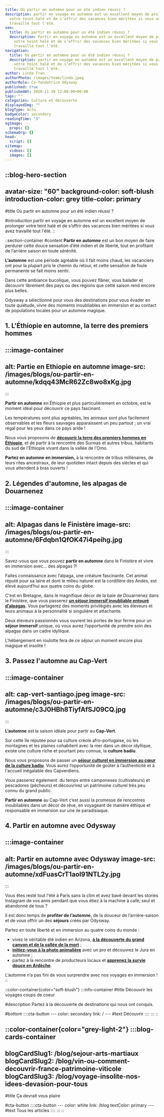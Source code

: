 ```yaml
---
title: Où partir en automne pour un été indien réussi ?
description: partir en voyage en automne est un excellent moyen de prolonger
  votre teint halé et de s’offrir des vacances bien méritées si vous avez
  travaillé tout l'été.
seo:
  title: Où partir en automne pour un été indien réussi ?
  description: Partir en voyage en automne est un excellent moyen de prolonger
    votre teint halé et de s’offrir des vacances bien méritées si vous avez
    travaillé tout l'été.
navigation:
  title: Où partir en automne pour un été indien réussi ?
  description: partir en voyage en automne est un excellent moyen de prolonger
    votre teint halé et de s’offrir des vacances bien méritées si vous avez
    travaillé tout l'été.
author: Linda Tran
authorPhoto: /images/team/linda.jpeg
authorRole: Co-fondatrice Odysway
published: true
publishedAt: 2020-11-30 12:08:00+00:00
tags: ""
categories: Culture et decouverte
displayedImg: ""
blogType: Actu
badgeColor: secondary
readingTime: "3"
ogImage:
  props: {}
schemaOrg: {}
head:
  script: []
sitemap:
  videos: []
  images: []
---
```


::blog-hero-section
---
avatar-size: "60"
background-color: soft-blush
introduction-color: grey
title-color: primary
---
#title
Où partir en automne pour un été indien réussi ?

#introduction
partir en voyage en automne est un excellent moyen de prolonger votre teint halé et de s’offrir des vacances bien méritées si vous avez travaillé tout l'été.
::

::section-container
#content
**Partir en automne** est un bon moyen de faire perdurer cette douce sensation d’été indien et de liberté, tout en profitant de l’arrière saison en toute sérénité.

**L’automne** est une période agréable où il fait moins chaud, les vacanciers ont pour la plupart pris le chemin du retour, et cette sensation de foule permanente se fait moins sentir.

Dans cette ambiance bucolique, vous pouvez flâner, vous balader et découvrir librement des pays ou des régions que cette saison rend encore plus belles. 

Odysway a sélectionné pour vous des destinations pour vous évader en toute quiétude, vivre des moments inoubliables en immersion et au contact de populations locales pour un automne magique.

## **1. L'Éthiopie en automne, la terre des premiers hommes**

  :::image-container
  ---
  alt: Partie en Ethiopie en automne
  image-src: /images/blogs/ou-partir-en-automne/kdqq43McR62Zc8wo8xKg.jpg
  ---
  :::

**Partir en automne** en Éthiopie et plus particulièrement en octobre, est le moment idéal pour découvrir ce pays fascinant.

Les températures sont plus agréables, les animaux sont plus facilement observables et les fleurs sauvages apparaissent un peu partout ; un vrai régal pour les yeux dans ce pays aride !

Nous vous proposons de [**découvrir la terre des premiers hommes en Éthiopie**](https://odysway.com/voyages/voyage-ethiopie-vallee-omo-surma?utm_source=SEO\&utm_medium=thematique\&utm_campaign=partir_automne), et de partir à la rencontre des Surmas et autres tribus, habitants du sud de l'Éthiopie vivant dans la vallée de l'Omo.

**Partez en automne** **en immersion,** à la rencontre de tribus millénaires, de leurs rites ancestraux, de leur quotidien intact depuis des siècles et qui vous attendent à bras ouverts !

## 2. Légendes d'automne, les alpagas de Douarnenez

  :::image-container
  ---
  alt: Alpagas dans le Finistère
  image-src: /images/blogs/ou-partir-en-automne/6Fdqbn1QfOK47i4peihg.jpg
  ---
  :::

Savez-vous que vous pouvez **partir en automne** dans le Finistère et vivre en immersion avec... des alpagas ?!

Faites connaissance avec l’alpaga, une créature fascinante. Cet animal réputé pour sa laine et dont le milieu naturel est la cordillère des Andes, est élevé aujourd’hui aux quatre coins du globe.

C'est en Bretagne, dans le magnifique décor de la baie de Douarnenez dans le Finistère, que vous passerez [**un séjour immersif inoubliable entouré d’alpagas**](https://odysway.com/voyages/Immersion-Alpagas-Finistere?utm_source=SEO\&utm_medium=thematique\&utm_campaign=partir_automne). Vous partagerez des moments privilégiés avec les éleveurs et leurs animaux à la personnalité si singulière et attachante.

Deux éleveurs passionnés vous ouvrent les portes de leur ferme pour un **séjour immersif** unique, où vous aurez l’opportunité de prendre soin des alpagas dans un cadre idyllique.

L'hébergement en roulotte fera de ce séjour un moment encore plus magique et insolite !

## 3. Passez l'automne au Cap-Vert

  :::image-container
  ---
  alt: cap-vert-santiago.jpeg
  image-src: /images/blogs/ou-partir-en-automne/c3J0HBh8TiyfAfSJ09CQ.jpg
  ---
  :::

**L’automne** est la saison idéale pour partir au **Cap-Vert.**

Sur cette île réputée pour sa culture créole afro-portugaise, où les montagnes et les plaines cohabitent avec la mer dans un décor idyllique, existe une culture riche et pourtant peu connue, la **culture badiu**.

Nous vous proposons de passer un [**séjour culturel en immersion au cœur de la culture badiu**](https://odysway.com/voyages/immersion-cap-vert?utm_source=SEO\&utm_medium=thematique\&utm_campaign=partir_automne). Vous aurez l’opportunité de goûter à l’authenticité et à l'accueil inégalable des Capverdiens.

Vous passerez également  du temps entre camponeses (cultivateurs) et pescadores (pêcheurs) et découvrirez un patrimoine culturel très peu connu du grand public.

**Partir en automne** au Cap-Vert c’est aussi la promesse de rencontres inoubliables dans un décor de rêve, en voyageant de manière éthique et responsable en immersion sur une ile paradisiaque.

## 4. Partir en automne avec Odysway

  :::image-container
  ---
  alt: Partir en automne avec Odysway
  image-src: /images/blogs/ou-partir-en-automne/xdFuasCrT1aoI91NTL2y.jpg
  ---
  :::

Vous êtes resté tout l'été à Paris sans la clim et avez bavé devant les stories Instagram de vos amis pendant que vous étiez à la machine à café, seul et abandonné de tous ?

Il est donc temps de **profiter de l’automne**, de la douceur de l’arrière-saison et de vous offrir un des **séjours** créés par Odysway.

Partez en toute liberté et en immersion au quatre coins du monde :

- vivez le véritable été indien en Arizona, [**à la découverte du grand canyon et de la vallée de la mort**](https://odysway.com/voyages/cow-boy-ranch-etats-unis?utm_source=SEO\&utm_medium=thematique\&utm_campaign=partir_automne) ;
- [**initiez-vous à la photo animalière**](https://odysway.com/voyages/decouvrez-photo-animaliere-jura?utm_source=SEO\&utm_medium=thematique\&utm_campaign=partir_automne) avec un pro et découvrez le Jura en automne ;
- partez à la rencontre de producteurs locaux et [**apprenez la survie douce en Ardèche**](https://odysway.com/voyages/randonnee-rencontre-producteur-locaux-ardeche?utm_source=SEO\&utm_medium=thematique\&utm_campaign=partir_automne). 

L’automne n’a pas fini de vous surprendre avec nos voyages en immersion !
::

::color-container{color="soft-blush"}
  :::info-container
  #title
  Découvrir les voyages coups de coeur
  
  #description
  Partez à la découverte de destinations qui nous ont conquis.
  
  #bottom
    ::::cta-button
    ---
    color: secondary
    link: /
    ---
    #text
    Découvrir
    ::::
  :::
::

::color-container{color="grey-light-2"}
  :::blog-cards-container
  ---
  blogCardSlug1: /blog/sejour-arts-martiaux
  blogCardSlug2: /blog/vin-ou-comment-decouvrir-france-patrimoine-viticole
  blogCardSlug3: /blog/voyage-insolite-nos-idees-devasion-pour-tous
  ---
  #title
  Ça devrait vous plaire
  
  #cta-button
    ::::cta-button
    ---
    color: white
    link: /blog
    textColor: primary
    ---
    #text
    Tous les articles
    ::::
  :::
::
